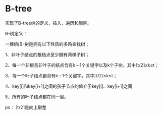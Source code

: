 # B-tree

实现了B-tree树的定义，插入，遍历和删除。

B-树定义：

一棵t阶B-树是拥有以下性质的多路查找树：

1、非叶子结点的根结点至少拥有两棵子树；

2、每一个非根且非叶子的结点含有k－1个关键字以及k个子树，其中⌈t/2⌉≤k≤t；

3、每一个叶子结点都具有k－1个关键字，其中⌈t/2⌉≤k≤t；

4、key[i]和key[i+1]之间的孩子节点的值介于key[i]、key[i+1]之间

5、所有的叶子结点都在同一层。

ps： ⌈t/2⌉是向上取整
